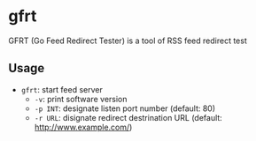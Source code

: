 # gfrt

GFRT (Go Feed Redirect Tester) is a tool of RSS feed redirect test

## Usage

* `gfrt`: start feed server
  * `-v`: print software version
  * `-p INT`: designate listen port number (default: 80)
  * `-r URL`: disignate redirect destrination URL (default: http://www.example.com/)
